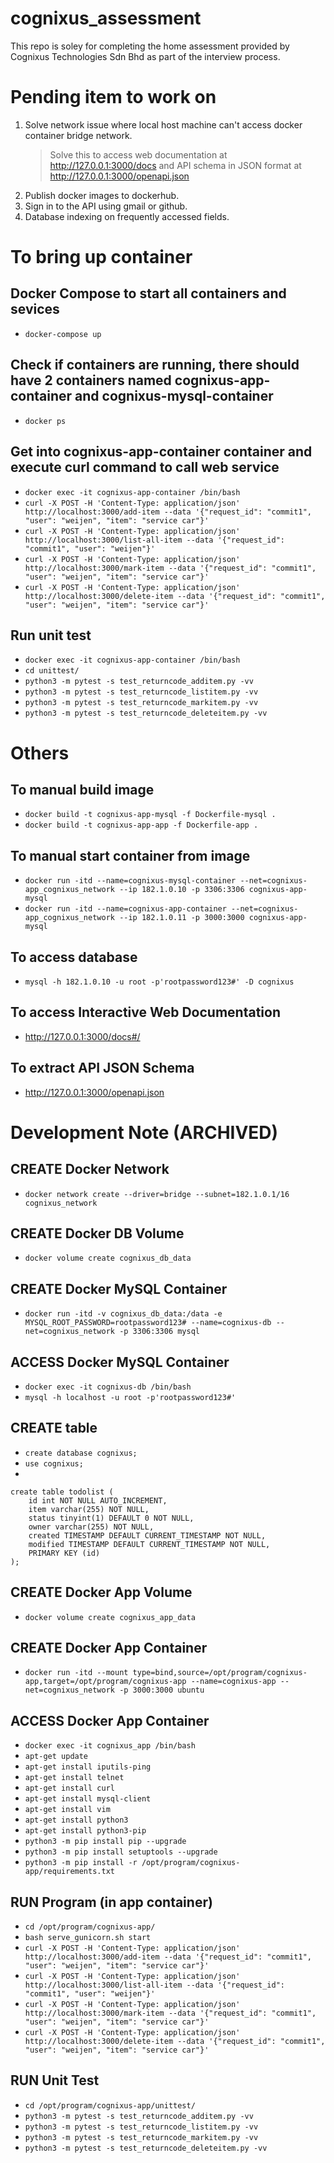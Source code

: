 # cognixus_assessment
This repo is soley for completing the home assessment provided by Cognixus Technologies Sdn Bhd as part of the interview process.


# Pending item to work on
1. Solve network issue where local host machine can't access docker container bridge network.
    > Solve this to access web documentation at http://127.0.0.1:3000/docs and API schema in JSON format at http://127.0.0.1:3000/openapi.json
2. Publish docker images to dockerhub.
3. Sign in to the API using gmail or github.
4. Database indexing on frequently accessed fields.


# To bring up container
## Docker Compose to start all containers and sevices
- ```docker-compose up```

## Check if containers are running, there should have 2 containers named cognixus-app-container and cognixus-mysql-container
- ```docker ps```

## Get into cognixus-app-container container and execute curl command to call web service
- ```docker exec -it cognixus-app-container /bin/bash```
- ```curl -X POST -H 'Content-Type: application/json' http://localhost:3000/add-item --data '{"request_id": "commit1", "user": "weijen", "item": "service car"}'```
- ```curl -X POST -H 'Content-Type: application/json' http://localhost:3000/list-all-item --data '{"request_id": "commit1", "user": "weijen"}'```
- ```curl -X POST -H 'Content-Type: application/json' http://localhost:3000/mark-item --data '{"request_id": "commit1", "user": "weijen", "item": "service car"}'```
- ```curl -X POST -H 'Content-Type: application/json' http://localhost:3000/delete-item --data '{"request_id": "commit1", "user": "weijen", "item": "service car"}'```

## Run unit test
- ```docker exec -it cognixus-app-container /bin/bash```
- ```cd unittest/```
- ```python3 -m pytest -s test_returncode_additem.py -vv```
- ```python3 -m pytest -s test_returncode_listitem.py -vv```
- ```python3 -m pytest -s test_returncode_markitem.py -vv```
- ```python3 -m pytest -s test_returncode_deleteitem.py -vv```


# Others
## To manual build image
- ```docker build -t cognixus-app-mysql -f Dockerfile-mysql .```
- ```docker build -t cognixus-app-app -f Dockerfile-app .```

## To manual start container from image
- ```docker run -itd --name=cognixus-mysql-container --net=cognixus-app_cognixus_network --ip 182.1.0.10 -p 3306:3306 cognixus-app-mysql```
- ```docker run -itd --name=cognixus-app-container --net=cognixus-app_cognixus_network --ip 182.1.0.11 -p 3000:3000 cognixus-app-mysql```

## To access database
- ```mysql -h 182.1.0.10 -u root -p'rootpassword123#' -D cognixus```

## To access Interactive Web Documentation
- http://127.0.0.1:3000/docs#/

## To extract API JSON Schema
- http://127.0.0.1:3000/openapi.json






# Development Note (ARCHIVED)
## CREATE Docker Network
- ```docker network create --driver=bridge --subnet=182.1.0.1/16 cognixus_network```

## CREATE Docker DB Volume
- ```docker volume create cognixus_db_data```

## CREATE Docker MySQL Container
- ```docker run -itd -v cognixus_db_data:/data -e MYSQL_ROOT_PASSWORD=rootpassword123# --name=cognixus-db --net=cognixus_network -p 3306:3306 mysql```

## ACCESS Docker MySQL Container
- ```docker exec -it cognixus-db /bin/bash```
- ```mysql -h localhost -u root -p'rootpassword123#'```

## CREATE table
- ```create database cognixus;```
- ```use cognixus;```
- 
```
create table todolist (
    id int NOT NULL AUTO_INCREMENT,
    item varchar(255) NOT NULL,
    status tinyint(1) DEFAULT 0 NOT NULL,
    owner varchar(255) NOT NULL,
    created TIMESTAMP DEFAULT CURRENT_TIMESTAMP NOT NULL,
    modified TIMESTAMP DEFAULT CURRENT_TIMESTAMP NOT NULL,
    PRIMARY KEY (id)
);
```

## CREATE Docker App Volume
- ```docker volume create cognixus_app_data```

## CREATE Docker App Container
- ```docker run -itd --mount type=bind,source=/opt/program/cognixus-app,target=/opt/program/cognixus-app --name=cognixus-app --net=cognixus_network -p 3000:3000 ubuntu```

## ACCESS Docker App Container
- ```docker exec -it cognixus_app /bin/bash```
- ```apt-get update```
- ```apt-get install iputils-ping```
- ```apt-get install telnet```
- ```apt-get install curl```
- ```apt-get install mysql-client```
- ```apt-get install vim```
- ```apt-get install python3```
- ```apt-get install python3-pip```
- ```python3 -m pip install pip --upgrade```
- ```python3 -m pip install setuptools --upgrade```
- ```python3 -m pip install -r /opt/program/cognixus-app/requirements.txt```

## RUN Program (in app container)
- ```cd /opt/program/cognixus-app/```
- ```bash serve_gunicorn.sh start```
- ```curl -X POST -H 'Content-Type: application/json' http://localhost:3000/add-item --data '{"request_id": "commit1", "user": "weijen", "item": "service car"}'```
- ```curl -X POST -H 'Content-Type: application/json' http://localhost:3000/list-all-item --data '{"request_id": "commit1", "user": "weijen"}'```
- ```curl -X POST -H 'Content-Type: application/json' http://localhost:3000/mark-item --data '{"request_id": "commit1", "user": "weijen", "item": "service car"}'```
- ```curl -X POST -H 'Content-Type: application/json' http://localhost:3000/delete-item --data '{"request_id": "commit1", "user": "weijen", "item": "service car"}'```

## RUN Unit Test
- ```cd /opt/program/cognixus-app/unittest/```
- ```python3 -m pytest -s test_returncode_additem.py -vv```
- ```python3 -m pytest -s test_returncode_listitem.py -vv```
- ```python3 -m pytest -s test_returncode_markitem.py -vv```
- ```python3 -m pytest -s test_returncode_deleteitem.py -vv```
